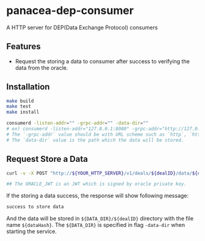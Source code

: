 # panacea-dep-consumer

A HTTP server for DEP(Data Exchange Protocol) consumers

## Features

- Request the storing a data to consumer after success to verifying the data from the oracle.

## Installation

```bash
make build
make test
make install

consumerd -listen-addr="" -grpc-addr="" -data-dir=""
# ex) consumerd -listen-addr="127.0.0.1:8080" -grpc-addr="http://127.0.0.1:9090"
# The `-grpc-addr` value should be with URL scheme such as `http`, `https`.
# The `data-dir` value is the path which the data will be stored.
```

## Request Store a Data
```bash
curl -v -X POST "http://${YOUR_HTTP_SERVER}/v1/deals/${dealID}/data/${dataHash}" -d "@<file-path>" -H "Authorization: Bearer ${ORACLE_JWT}"

## The ORACLE_JWT is an JWT which is signed by oracle private key.
```
If the storing a data success, the response will show following message:
```bash
success to store data
```
And the data will be stored in `${DATA_DIR}/${dealID}` directory with the file name `${dataHash}`.
The `${DATA_DIR}` is specified in flag `-data-dir` when starting the service. 
